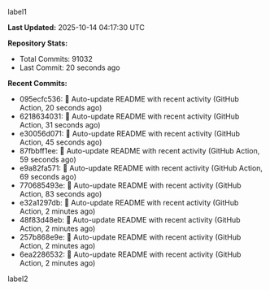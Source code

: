 
label1 
<!-- ACTIVITY_START -->
**Last Updated:** 2025-10-14 04:17:30 UTC

**Repository Stats:**
- Total Commits: 91032
- Last Commit: 20 seconds ago

**Recent Commits:**
- 095ecfc536: 🤖 Auto-update README with recent activity (GitHub Action, 20 seconds ago)
- 6218634031: 🤖 Auto-update README with recent activity (GitHub Action, 31 seconds ago)
- e30056d071: 🤖 Auto-update README with recent activity (GitHub Action, 45 seconds ago)
- 87fbbff1ee: 🤖 Auto-update README with recent activity (GitHub Action, 59 seconds ago)
- e9a82fa571: 🤖 Auto-update README with recent activity (GitHub Action, 69 seconds ago)
- 770685493e: 🤖 Auto-update README with recent activity (GitHub Action, 83 seconds ago)
- e32a1297db: 🤖 Auto-update README with recent activity (GitHub Action, 2 minutes ago)
- 48f83d48eb: 🤖 Auto-update README with recent activity (GitHub Action, 2 minutes ago)
- 257b868e9e: 🤖 Auto-update README with recent activity (GitHub Action, 2 minutes ago)
- 6ea2286532: 🤖 Auto-update README with recent activity (GitHub Action, 2 minutes ago)
<!-- ACTIVITY_END -->

label2
